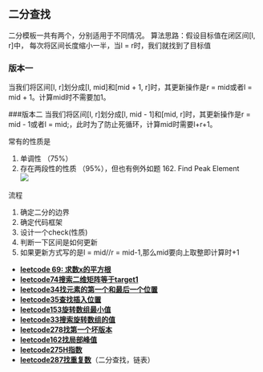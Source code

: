 ## 二分查找
二分模板一共有两个，分别适用于不同情况。
算法思路：假设目标值在闭区间[l, r]中， 每次将区间长度缩小一半，当l = r时，我们就找到了目标值




### 版本一
当我们将区间[l, r]划分成[l, mid]和[mid + 1, r]时，其更新操作是r = mid或者l = mid + 1。计算mid时不需要加1。



###版本二
当我们将区间[l, r]划分成[l, mid - 1]和[mid, r]时，其更新操作是r = mid - 1或者l = mid;，此时为了防止死循环，计算mid时需要l+r+1。


常有的性质是
1. 单调性  （75%）  
2. 存在两段性的性质 （95%），但也有例外如题  162. Find Peak Element  
![](https://github.com/songsylvia/nowcoder-leetcode/blob/master/IMG/20190811201804.png)


流程  
1. 确定二分的边界  
2. 确定代码框架   
3. 设计一个check(性质)  
4. 判断一下区间是如何更新  
5. 如果更新方式写的是l = mid//r = mid-1,那么mid要向上取整即计算时+1  


* [**leetcode 69: 求数x的平方根**](https://leetcode.com/problems/sqrtx/) 
* [**leetcode74搜索二维矩阵等于target1**](https://leetcode.com/problems/search-a-2d-matrix/)  
* [**leetcode34找元素的第一个和最后一个位置**](https://leetcode.com/problems/find-first-and-last-position-of-element-in-sorted-array/)  
* [**leetcode35查找插入位置**](https://leetcode.com/problems/search-insert-position/)  
* [**leetcode153旋转数组最小值**](https://leetcode.com/problems/find-minimum-in-rotated-sorted-array/)
* [**leetcode33搜索旋转数组的值**](https://leetcode.com/problems/search-in-rotated-sorted-array/)
* [**leetcode278找第一个坏版本**](https://leetcode.com/problems/first-bad-version/)
* [**leetcode162找局部峰值**](https://leetcode.com/problems/find-peak-element/)
* [**leetcode275H指数**](https://leetcode.com/problems/h-index-ii/)
* [**leetcode287找重复数**](https://leetcode.com/problems/find-the-duplicate-number/)（二分查找，链表）


